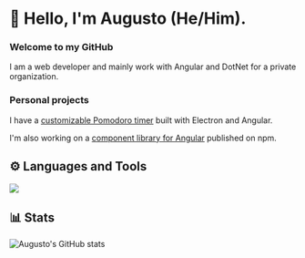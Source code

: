 # 🤖 Hello, I'm Augusto (He/Him).

### Welcome to my GitHub

I am a web developer and mainly work with Angular and DotNet for a private organization.

### Personal projects

I have a [customizable Pomodoro timer](https://github.com/xLonelyPlayer/customodoro) built with Electron and Angular.

I'm also working on a [component library for Angular](https://www.npmjs.com/settings/ngx-aspn-lib/packages) published on npm.

## ⚙️ Languages and Tools

<img src="https://skillicons.dev/icons?i=angular,ts,js,dotnet,git,mysql,docker,html,css,react,nodejs,github,windows" />

## 📊 Stats

![Augusto's GitHub stats](https://github-readme-stats.vercel.app/api?username=xlonelyplayer&show_icons=true&theme=gruvbox)

<!-- ![GitHub Streak](https://streak-stats.demolab.com?user=ForrestKnight&theme=gruvbox&border_radius=4.5) -->

